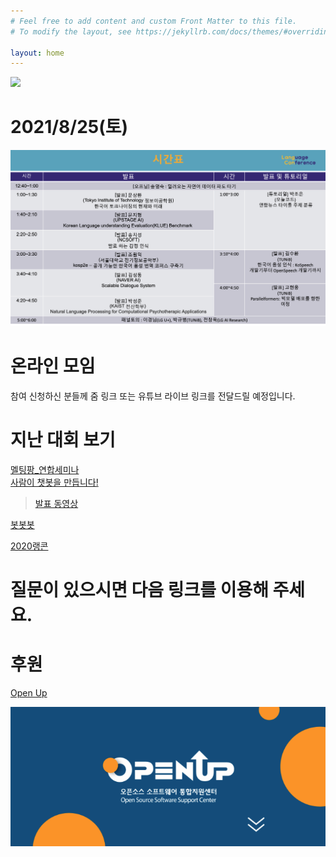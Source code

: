 ```yaml
---
# Feel free to add content and custom Front Matter to this file.
# To modify the layout, see https://jekyllrb.com/docs/themes/#overriding-theme-defaults

layout: home
---
```


                  


<img src="./pic/poser.png" width="800"><BR>



#  2021/8/25(토)                             
                       
     
 <img src="./pic/timetable.png" width="800"><BR>                     

# 온라인 모임
참여 신청하신 분들께 줌 링크 또는 유튜브 라이브 링크를 전달드릴 예정입니다.         


# 지난 대회 보기          
[멜팅팡_연합세미나](https://www.onoffmix.com/event/110570)                   
[사람이 챗봇을 만듭니다!](https://www.onoffmix.com/event/124842)            
 >[발표 동영상](https://www.youtube.com/playlist?list=PLqkITFr6P-oRQu0OJCIqHuff-ubbCkWlL)                   

[봇봇봇](https://www.onoffmix.com/event/89407) 

[2020랭콘](https://www.youtube.com/playlist?list=PLqkITFr6P-oRTpBB7GZB7zRq70RQ4Brqt)


# 질문이 있으시면 다음 링크를 이용해 주세요.

# 후원                       

[Open Up](https://www.oss.kr/oss_intro)            

<img src="./pic/open.png" width="600"><BR>







